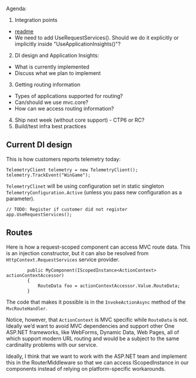 Agenda:

1. Integration points
- [readme](https://github.com/Microsoft/AppInsights-aspnetv5/blob/master/Readme.md)
- We need to add UseRequestServices(). Should we do it explicitly or implicitly inside "UseApplicationInsights()"?
2. DI design and Application Insights:
- What is currently implemented
- Discuss what we plan to implement
3. Getting routing information
- Types of applications supported for routing?
- Can/should we use mvc.core?
- How can we access routing information?
4. Ship next week (without core support) - CTP6 or RC?
5. Build/test infra best practices


Current DI design
-----------------
This is how customers reports telemetry today:
```
TelemetryClient telemetry = new TelemetryClient();
telemetry.TrackEvent("WinGame");
```
```TelemetryClinet``` will be using configuration set in static singleton ```TelemetryConfiguration.Active``` (unless you pass new configuration as a parameter).


```
// TODO: Register if customer did not register
app.UseRequestServices();
```


Routes
------

Here is how a request-scoped component can access MVC route data. This is an injection constructor, but it can also be resolved from ```HttpContext.RequestServices``` service provider.

```
        public MyComponent(IScopedInstance<ActionContext> actionContextAccessor)
        {
            RouteData foo = actionContextAccessor.Value.RouteData;
        }
```

The code that makes it possible is in the ```InvokeActionAsync``` method of the ```MvcRouteHandler```. 

Notice, however, that ```ActionContext``` is MVC specific while ```RouteData``` is not. Ideally we’d want to avoid MVC dependencies and support other One ASP.NET frameworks, like WebForms, Dynamic Data, Web Pages, all of which support modern URL routing and would be a subject to the same cardinality problems with our service.

Ideally, I think that we want to work with the ASP.NET team and implement this in the RouterMiddleware so that we can access IScopedInstance<RouteContext> in our components instead of relying on platform-specific workarounds.



